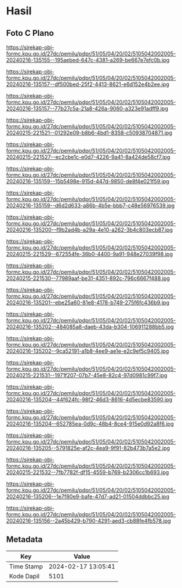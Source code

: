 # Hasil

## Foto C Plano

https://sirekap-obj-formc.kpu.go.id/27dc/pemilu/pdpr/51/05/04/20/02/5105042002005-20240216-135155--195aebed-647c-4381-a269-be667e7efc0b.jpg

https://sirekap-obj-formc.kpu.go.id/27dc/pemilu/pdpr/51/05/04/20/02/5105042002005-20240216-135157--df500bed-25f2-4413-8621-e6d152e4b2ee.jpg

https://sirekap-obj-formc.kpu.go.id/27dc/pemilu/pdpr/51/05/04/20/02/5105042002005-20240216-135157--77b27c5a-21a8-426a-9060-a323e91adff9.jpg

https://sirekap-obj-formc.kpu.go.id/27dc/pemilu/pdpr/51/05/04/20/02/5105042002005-20240215-221521--01292e09-b8b6-4bd1-8358-c50938704871.jpg

https://sirekap-obj-formc.kpu.go.id/27dc/pemilu/pdpr/51/05/04/20/02/5105042002005-20240215-221527--ec2cbe1c-e0d7-4226-9a41-8a424de58cf7.jpg

https://sirekap-obj-formc.kpu.go.id/27dc/pemilu/pdpr/51/05/04/20/02/5105042002005-20240216-135159--15b5498e-915d-447d-9850-de8f4e021f59.jpg

https://sirekap-obj-formc.kpu.go.id/27dc/pemilu/pdpr/51/05/04/20/02/5105042002005-20240216-135159--d6d2d633-a86b-4b5e-bbb7-c48e56976539.jpg

https://sirekap-obj-formc.kpu.go.id/27dc/pemilu/pdpr/51/05/04/20/02/5105042002005-20240216-135200--f9b2ad4b-a29a-4e10-a262-3b4c803ecb87.jpg

https://sirekap-obj-formc.kpu.go.id/27dc/pemilu/pdpr/51/05/04/20/02/5105042002005-20240215-221529--672554fe-36b0-4400-9a91-948e27039f98.jpg

https://sirekap-obj-formc.kpu.go.id/27dc/pemilu/pdpr/51/05/04/20/02/5105042002005-20240215-221530--77989aaf-be31-4351-892c-796c6667f488.jpg

https://sirekap-obj-formc.kpu.go.id/27dc/pemilu/pdpr/51/05/04/20/02/5105042002005-20240216-135201--ebe25a60-81e8-4178-b749-275f6fc436b9.jpg

https://sirekap-obj-formc.kpu.go.id/27dc/pemilu/pdpr/51/05/04/20/02/5105042002005-20240216-135202--484085a8-daeb-43da-b304-106911288bb5.jpg

https://sirekap-obj-formc.kpu.go.id/27dc/pemilu/pdpr/51/05/04/20/02/5105042002005-20240216-135202--9ca52191-a1b8-4ee9-ae1e-e2c9ef5c9405.jpg

https://sirekap-obj-formc.kpu.go.id/27dc/pemilu/pdpr/51/05/04/20/02/5105042002005-20240215-221531--1971f207-07b7-45e8-82c4-97d0981c99f7.jpg

https://sirekap-obj-formc.kpu.go.id/27dc/pemilu/pdpr/51/05/04/20/02/5105042002005-20240216-135204--44f624fc-98f2-46d3-8616-4d5ecbe83590.jpg

https://sirekap-obj-formc.kpu.go.id/27dc/pemilu/pdpr/51/05/04/20/02/5105042002005-20240216-135204--652785ea-0d9c-48b4-8ce4-915e0d92a8f6.jpg

https://sirekap-obj-formc.kpu.go.id/27dc/pemilu/pdpr/51/05/04/20/02/5105042002005-20240216-135205--5791825e-af2c-4ea9-9f91-82b473b7a5e2.jpg

https://sirekap-obj-formc.kpu.go.id/27dc/pemilu/pdpr/51/05/04/20/02/5105042002005-20240215-221532--7fb7782f-df15-4559-b769-b2306cc1b693.jpg

https://sirekap-obj-formc.kpu.go.id/27dc/pemilu/pdpr/51/05/04/20/02/5105042002005-20240216-135206--1e7f80e9-bafe-47d7-ad21-01504ddbbc25.jpg

https://sirekap-obj-formc.kpu.go.id/27dc/pemilu/pdpr/51/05/04/20/02/5105042002005-20240216-135156--2a45b429-b790-4291-aed3-cb88fe4fb578.jpg


## Metadata

| Key        | Value               |
| ---------- | ------------------- |
| Time Stamp | 2024-02-17 13:05:41 |
| Kode Dapil | 5101                |



